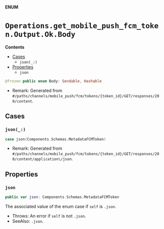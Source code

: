 **ENUM**

# `Operations.get_mobile_push_fcm_token.Output.Ok.Body`

**Contents**

- [Cases](#cases)
  - `json(_:)`
- [Properties](#properties)
  - `json`

```swift
@frozen public enum Body: Sendable, Hashable
```

- Remark: Generated from `#/paths/channels/mobile_push/fcm/tokens/{token_id}/GET/responses/200/content`.

## Cases
### `json(_:)`

```swift
case json(Components.Schemas.MetadataFCMToken)
```

- Remark: Generated from `#/paths/channels/mobile_push/fcm/tokens/{token_id}/GET/responses/200/content/application\/json`.

## Properties
### `json`

```swift
public var json: Components.Schemas.MetadataFCMToken
```

The associated value of the enum case if `self` is `.json`.

- Throws: An error if `self` is not `.json`.
- SeeAlso: `.json`.
